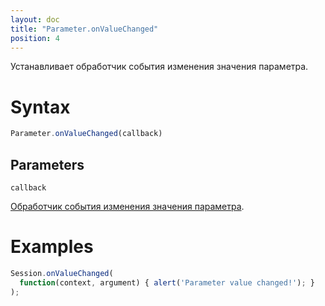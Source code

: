 ```yaml
---
layout: doc
title: "Parameter.onValueChanged"
position: 4
---
```


Устанавливает обработчик события изменения значения параметра.

# Syntax

```js
Parameter.onValueChanged(callback)
```

## Parameters

`callback`

[Обработчик события изменения значения параметра](../../Script/).

# Examples

```js
Session.onValueChanged(
  function(context, argument) { alert('Parameter value changed!'); }
);
```

